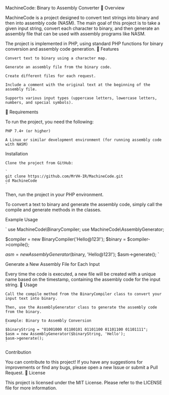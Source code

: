 MachineCode: Binary to Assembly Converter
📖 Overview

MachineCode is a project designed to convert text strings into binary and then into assembly code (NASM). The main goal of this project is to take a given input string, convert each character to binary, and then generate an assembly file that can be used with assembly programs like NASM.

The project is implemented in PHP, using standard PHP functions for binary conversion and assembly code generation.
🚀 Features

    Convert text to binary using a character map.

    Generate an assembly file from the binary code.

    Create different files for each request.

    Include a comment with the original text at the beginning of the assembly file.

    Supports various input types (uppercase letters, lowercase letters, numbers, and special symbols).

🔧 Requirements

To run the project, you need the following:

    PHP 7.4+ (or higher)

    A Linux or similar development environment (for running assembly code with NASM)

Installation

    Clone the project from GitHub:

    `
    git clone https://github.com/MrVH-IR/MachineCode.git
    cd MachineCode
    `
Then, run the project in your PHP environment.

To convert a text to binary and generate the assembly code, simply call the compile and generate methods in the classes.

Example Usage

`
use MachineCode\BinaryCompiler;
use MachineCode\AssemblyGenerator;

$compiler = new BinaryCompiler('Hello@123!');
$binary = $compiler->compile();

$asm = new AssemblyGenerator($binary, 'Hello@123!');
$asm->generate();
`

Generate a New Assembly File for Each Input

Every time the code is executed, a new file will be created with a unique name based on the timestamp, containing the assembly code for the input string.
🎯 Usage

    Call the compile method from the BinaryCompiler class to convert your input text into binary.

    Then, use the AssemblyGenerator class to generate the assembly code from the binary.

    Example: Binary to Assembly Conversion
    `
    $binaryString = "01001000 01100101 01101100 01101100 01101111";
    $asm = new AssemblyGenerator($binaryString, 'Hello');
    $asm->generate();
    `
Contribution

You can contribute to this project! If you have any suggestions for improvements or find any bugs, please open a new Issue or submit a Pull Request.
📝 License

This project is licensed under the MIT License. Please refer to the LICENSE file for more information.